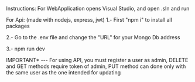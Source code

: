 Instructions:
For WebApplication opens Visual Studio, and open .sln and run

For Api: (made with nodejs, express, jwt)
1.- First "npm i" to install all packages

2.- Go to the .env file and change the "URL" for your Mongo Db address

3.- npm run dev

IMPORTANT* --- For using API, you must register a user as admin, DELETE and GET methods require token of admin, PUT method can done only with the same user as the one intended for updating 

